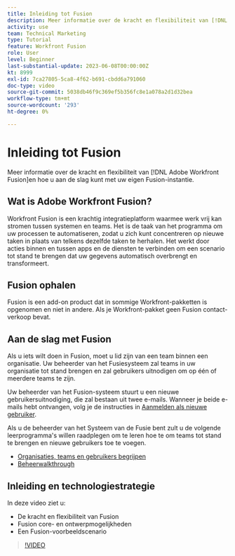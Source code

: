 ```yaml
---
title: Inleiding tot Fusion
description: Meer informatie over de kracht en flexibiliteit van [!DNL Adobe Workfront Fusion]en hoe u aan de slag kunt met uw eigen Fusion-instantie.
activity: use
team: Technical Marketing
type: Tutorial
feature: Workfront Fusion
role: User
level: Beginner
last-substantial-update: 2023-06-08T00:00:00Z
kt: 8999
exl-id: 7ca27805-5ca8-4f62-b691-cbdd6a791060
doc-type: video
source-git-commit: 5038db46f9c369ef5b356fc8e1a078a2d1d32bea
workflow-type: tm+mt
source-wordcount: '293'
ht-degree: 0%

---
```


# Inleiding tot Fusion

Meer informatie over de kracht en flexibiliteit van [!DNL Adobe Workfront Fusion]en hoe u aan de slag kunt met uw eigen Fusion-instantie.

## Wat is Adobe Workfront Fusion?

Workfront Fusion is een krachtig integratieplatform waarmee werk vrij kan stromen tussen systemen en teams. Het is de taak van het programma om uw processen te automatiseren, zodat u zich kunt concentreren op nieuwe taken in plaats van telkens dezelfde taken te herhalen. Het werkt door acties binnen en tussen apps en de diensten te verbinden om een scenario tot stand te brengen dat uw gegevens automatisch overbrengt en transformeert.

## Fusion ophalen

Fusion is een add-on product dat in sommige Workfront-pakketten is opgenomen en niet in andere. Als je Workfront-pakket geen Fusion contact-verkoop bevat.

## Aan de slag met Fusion

Als u iets wilt doen in Fusion, moet u lid zijn van een team binnen een organisatie. Uw beheerder van het Fusiesysteem zal teams in uw organisatie tot stand brengen en zal gebruikers uitnodigen om op één of meerdere teams te zijn.

Uw beheerder van het Fusion-systeem stuurt u een nieuwe gebruikersuitnodiging, die zal bestaan uit twee e-mails. Wanneer je beide e-mails hebt ontvangen, volg je de instructies in [Aanmelden als nieuwe gebruiker](https://experienceleague.adobe.com/docs/workfront-learn/tutorials-workfront/fusion/welcome-to-workfront-fusion/log-in-as-a-new-user.html?lang=en).

Als u de beheerder van het Systeem van de Fusie bent zult u de volgende leerprogramma&#39;s willen raadplegen om te leren hoe te om teams tot stand te brengen en nieuwe gebruikers toe te voegen.

* [Organisaties, teams en gebruikers begrijpen](https://experienceleague.adobe.com/docs/workfront-learn/tutorials-workfront/fusion/workfront-fusion-administration/understand-organizations-teams-and-users.html?lang=en)
* [Beheerwalkthrough](https://experienceleague.adobe.com/docs/workfront-learn/tutorials-workfront/fusion/workfront-fusion-administration/administration-walkthrough.html?lang=en)

## Inleiding en technologiestrategie

In deze video ziet u:

* De kracht en flexibiliteit van Fusion
* Fusion core- en ontwerpmogelijkheden
* Een Fusion-voorbeeldscenario

>[!VIDEO](https://video.tv.adobe.com/v/335259/?quality=12&learn=on)
